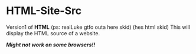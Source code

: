 # HTML-Site-Src

Version1 of **HTML** (ps: realLuke gtfo outa here skid) (hes html skid)
This will display the HTML source of a website.

***Might not work on some browsers!!***
